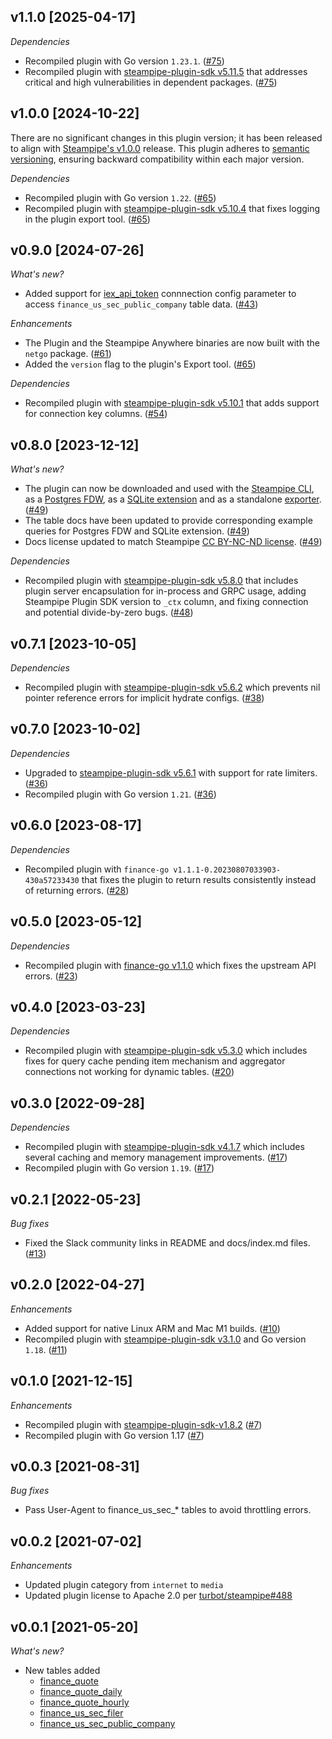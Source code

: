 ## v1.1.0 [2025-04-17]

_Dependencies_

- Recompiled plugin with Go version `1.23.1`. ([#75](https://github.com/turbot/steampipe-plugin-finance/pull/75))
- Recompiled plugin with [steampipe-plugin-sdk v5.11.5](https://github.com/turbot/steampipe-plugin-sdk/blob/v5.11.5/CHANGELOG.md#v5115-2025-03-31) that addresses critical and high vulnerabilities in dependent packages. ([#75](https://github.com/turbot/steampipe-plugin-finance/pull/75))

## v1.0.0 [2024-10-22]

There are no significant changes in this plugin version; it has been released to align with [Steampipe's v1.0.0](https://steampipe.io/changelog/steampipe-cli-v1-0-0) release. This plugin adheres to [semantic versioning](https://semver.org/#semantic-versioning-specification-semver), ensuring backward compatibility within each major version.

_Dependencies_

- Recompiled plugin with Go version `1.22`. ([#65](https://github.com/turbot/steampipe-plugin-finance/pull/65))
- Recompiled plugin with [steampipe-plugin-sdk v5.10.4](https://github.com/turbot/steampipe-plugin-sdk/blob/develop/CHANGELOG.md#v5104-2024-08-29) that fixes logging in the plugin export tool. ([#65](https://github.com/turbot/steampipe-plugin-finance/pull/65))

## v0.9.0 [2024-07-26]

_What's new?_

- Added support for [iex_api_token](https://iexcloud.io/documentation/reference/glossary.html#token-api-token) connnection config parameter to access `finance_us_sec_public_company` table data. ([#43](https://github.com/turbot/steampipe-plugin-finance/pull/43))

_Enhancements_

- The Plugin and the Steampipe Anywhere binaries are now built with the `netgo` package. ([#61](https://github.com/turbot/steampipe-plugin-finance/pull/61))
- Added the `version` flag to the plugin's Export tool. ([#65](https://github.com/turbot/steampipe-export/pull/65))

_Dependencies_

- Recompiled plugin with [steampipe-plugin-sdk v5.10.1](https://github.com/turbot/steampipe-plugin-sdk/blob/main/CHANGELOG.md#v5100-2024-04-10) that adds support for connection key columns. ([#54](https://github.com/turbot/steampipe-plugin-finance/pull/54))

## v0.8.0 [2023-12-12]

_What's new?_

- The plugin can now be downloaded and used with the [Steampipe CLI](https://steampipe.io/docs), as a [Postgres FDW](https://steampipe.io/docs/steampipe_postgres/overview), as a [SQLite extension](https://steampipe.io/docs//steampipe_sqlite/overview) and as a standalone [exporter](https://steampipe.io/docs/steampipe_export/overview). ([#49](https://github.com/turbot/steampipe-plugin-finance/pull/49))
- The table docs have been updated to provide corresponding example queries for Postgres FDW and SQLite extension. ([#49](https://github.com/turbot/steampipe-plugin-finance/pull/49))
- Docs license updated to match Steampipe [CC BY-NC-ND license](https://github.com/turbot/steampipe-plugin-finance/blob/main/docs/LICENSE). ([#49](https://github.com/turbot/steampipe-plugin-finance/pull/49))

_Dependencies_

- Recompiled plugin with [steampipe-plugin-sdk v5.8.0](https://github.com/turbot/steampipe-plugin-sdk/blob/main/CHANGELOG.md#v580-2023-12-11) that includes plugin server encapsulation for in-process and GRPC usage, adding Steampipe Plugin SDK version to `_ctx` column, and fixing connection and potential divide-by-zero bugs. ([#48](https://github.com/turbot/steampipe-plugin-finance/pull/48))

## v0.7.1 [2023-10-05]

_Dependencies_

- Recompiled plugin with [steampipe-plugin-sdk v5.6.2](https://github.com/turbot/steampipe-plugin-sdk/blob/main/CHANGELOG.md#v562-2023-10-03) which prevents nil pointer reference errors for implicit hydrate configs. ([#38](https://github.com/turbot/steampipe-plugin-finance/pull/38))

## v0.7.0 [2023-10-02]

_Dependencies_

- Upgraded to [steampipe-plugin-sdk v5.6.1](https://github.com/turbot/steampipe-plugin-sdk/blob/main/CHANGELOG.md#v561-2023-09-29) with support for rate limiters. ([#36](https://github.com/turbot/steampipe-plugin-finance/pull/36))
- Recompiled plugin with Go version `1.21`. ([#36](https://github.com/turbot/steampipe-plugin-finance/pull/36))

## v0.6.0 [2023-08-17]

_Dependencies_

- Recompiled plugin with `finance-go v1.1.1-0.20230807033903-430a57233430` that fixes the plugin to return results consistently instead of returning errors. ([#28](https://github.com/turbot/steampipe-plugin-finance/pull/28))

## v0.5.0 [2023-05-12]

_Dependencies_

- Recompiled plugin with [finance-go v1.1.0](https://github.com/piquette/finance-go/releases/tag/v1.1.0) which fixes the upstream API errors. ([#23](https://github.com/turbot/steampipe-plugin-finance/pull/23))

## v0.4.0 [2023-03-23]

_Dependencies_

- Recompiled plugin with [steampipe-plugin-sdk v5.3.0](https://github.com/turbot/steampipe-plugin-sdk/blob/main/CHANGELOG.md#v530-2023-03-16) which includes fixes for query cache pending item mechanism and aggregator connections not working for dynamic tables. ([#20](https://github.com/turbot/steampipe-plugin-finance/pull/20))

## v0.3.0 [2022-09-28]

_Dependencies_

- Recompiled plugin with [steampipe-plugin-sdk v4.1.7](https://github.com/turbot/steampipe-plugin-sdk/blob/main/CHANGELOG.md#v417-2022-09-08) which includes several caching and memory management improvements. ([#17](https://github.com/turbot/steampipe-plugin-finance/pull/17))
- Recompiled plugin with Go version `1.19`. ([#17](https://github.com/turbot/steampipe-plugin-finance/pull/17))

## v0.2.1 [2022-05-23]

_Bug fixes_

- Fixed the Slack community links in README and docs/index.md files. ([#13](https://github.com/turbot/steampipe-plugin-finance/pull/13))

## v0.2.0 [2022-04-27]

_Enhancements_

- Added support for native Linux ARM and Mac M1 builds. ([#10](https://github.com/turbot/steampipe-plugin-finance/pull/10))
- Recompiled plugin with [steampipe-plugin-sdk v3.1.0](https://github.com/turbot/steampipe-plugin-sdk/blob/main/CHANGELOG.md#v310--2022-03-30) and Go version `1.18`. ([#11](https://github.com/turbot/steampipe-plugin-finance/pull/11))

## v0.1.0 [2021-12-15]

_Enhancements_

- Recompiled plugin with [steampipe-plugin-sdk-v1.8.2](https://github.com/turbot/steampipe-plugin-sdk/blob/main/CHANGELOG.md#v182--2021-11-22) ([#7](https://github.com/turbot/steampipe-plugin-finance/pull/7))
- Recompiled plugin with Go version 1.17 ([#7](https://github.com/turbot/steampipe-plugin-finance/pull/7))

## v0.0.3 [2021-08-31]

_Bug fixes_

- Pass User-Agent to finance_us_sec_* tables to avoid throttling errors.

## v0.0.2 [2021-07-02]

_Enhancements_

- Updated plugin category from `internet` to `media`
- Updated plugin license to Apache 2.0 per [turbot/steampipe#488](https://github.com/turbot/steampipe/issues/488)

## v0.0.1 [2021-05-20]

_What's new?_

- New tables added
  - [finance_quote](https://hub.steampipe.io/plugins/turbot/finance/tables/finance_quote)
  - [finance_quote_daily](https://hub.steampipe.io/plugins/turbot/finance/tables/finance_quote_daily)
  - [finance_quote_hourly](https://hub.steampipe.io/plugins/turbot/finance/tables/finance_quote_hourly)
  - [finance_us_sec_filer](https://hub.steampipe.io/plugins/turbot/finance/tables/finance_us_sec_filer)
  - [finance_us_sec_public_company](https://hub.steampipe.io/plugins/turbot/finance/tables/finance_us_sec_public_company)
